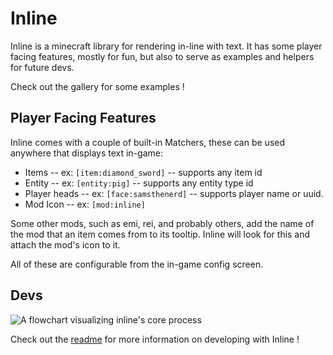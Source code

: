 # Inline

Inline is a minecraft library for rendering in-line with text. It has some player facing features, mostly for fun, but also to serve as examples and helpers for future devs.

Check out the gallery for some examples !

## Player Facing Features

Inline comes with a couple of built-in Matchers, these can be used anywhere that displays text in-game:
- Items -- ex: `[item:diamond_sword]` -- supports any item id
- Entity -- ex: `[entity:pig]` -- supports any entity type id
- Player heads -- ex: `[face:samsthenerd]` -- supports player name or uuid.
- Mod Icon -- ex: `[mod:inline]`

Some other mods, such as emi, rei, and probably others, add the name of the mod that an item comes from to its tooltip. Inline will look for this and attach the mod's icon to it.

All of these are configurable from the in-game config screen.

## Devs

![A flowchart visualizing inline's core process](https://github.com/SamsTheNerd/inline/raw/main/assets/flowchart.png)

Check out the [readme](https://github.com/SamsTheNerd/inline) for more information on developing with Inline !